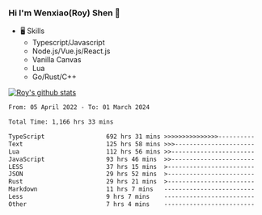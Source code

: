 ### Hi I'm Wenxiao(Roy) Shen 👋
- 🖥 Skills
  - Typescript/Javascript
  - Node.js/Vue.js/React.js
  - Vanilla Canvas
  - Lua
  - Go/Rust/C++

[![Roy's github stats](https://github-readme-stats.vercel.app/api?username=RoyShen12&show_icons=true&theme=radical&hide=prs,contribs)](https://github.com/anuraghazra/github-readme-stats)
<!--START_SECTION:waka-->

```txt
From: 05 April 2022 - To: 01 March 2024

Total Time: 1,166 hrs 33 mins

TypeScript                 692 hrs 31 mins >>>>>>>>>>>>>>>----------   59.01 %
Text                       125 hrs 58 mins >>>----------------------   10.73 %
Lua                        112 hrs 56 mins >>-----------------------   09.62 %
JavaScript                 93 hrs 46 mins  >>-----------------------   07.99 %
LESS                       37 hrs 15 mins  >------------------------   03.17 %
JSON                       29 hrs 52 mins  >------------------------   02.55 %
Rust                       29 hrs 21 mins  >------------------------   02.50 %
Markdown                   11 hrs 7 mins   -------------------------   00.95 %
Less                       9 hrs 7 mins    -------------------------   00.78 %
Other                      7 hrs 4 mins    -------------------------   00.60 %
```

<!--END_SECTION:waka-->
